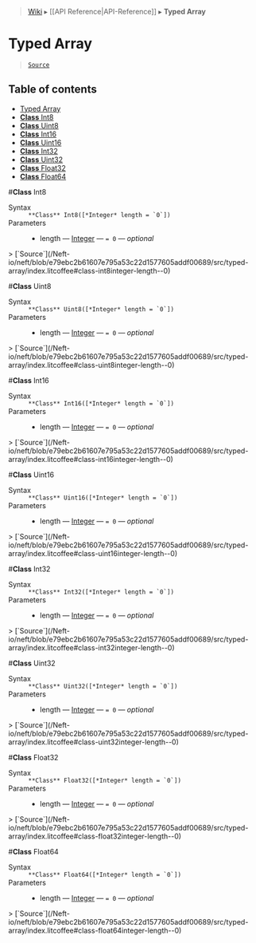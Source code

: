 > [Wiki](Home) ▸ [[API Reference|API-Reference]] ▸ **Typed Array**

# Typed Array

> [`Source`](/Neft-io/neft/blob/e79ebc2b61607e795a53c22d1577605addf00689/src/typed-array/index.litcoffee)

## Table of contents
* [Typed Array](#typed-array)
* [**Class** Int8](#class-int8)
* [**Class** Uint8](#class-uint8)
* [**Class** Int16](#class-int16)
* [**Class** Uint16](#class-uint16)
* [**Class** Int32](#class-int32)
* [**Class** Uint32](#class-uint32)
* [**Class** Float32](#class-float32)
* [**Class** Float64](#class-float64)

#**Class** Int8
<dl><dt>Syntax</dt><dd><code>&#x2A;&#x2A;Class&#x2A;&#x2A; Int8([&#x2A;Integer&#x2A; length = `0`])</code></dd><dt>Parameters</dt><dd><ul><li>length — <a href="/Neft-io/neft/wiki/Utils-API#isinteger">Integer</a> — <code>= 0</code> — <i>optional</i></li></ul></dd></dl>
> [`Source`](/Neft-io/neft/blob/e79ebc2b61607e795a53c22d1577605addf00689/src/typed-array/index.litcoffee#class-int8integer-length--0)

#**Class** Uint8
<dl><dt>Syntax</dt><dd><code>&#x2A;&#x2A;Class&#x2A;&#x2A; Uint8([&#x2A;Integer&#x2A; length = `0`])</code></dd><dt>Parameters</dt><dd><ul><li>length — <a href="/Neft-io/neft/wiki/Utils-API#isinteger">Integer</a> — <code>= 0</code> — <i>optional</i></li></ul></dd></dl>
> [`Source`](/Neft-io/neft/blob/e79ebc2b61607e795a53c22d1577605addf00689/src/typed-array/index.litcoffee#class-uint8integer-length--0)

#**Class** Int16
<dl><dt>Syntax</dt><dd><code>&#x2A;&#x2A;Class&#x2A;&#x2A; Int16([&#x2A;Integer&#x2A; length = `0`])</code></dd><dt>Parameters</dt><dd><ul><li>length — <a href="/Neft-io/neft/wiki/Utils-API#isinteger">Integer</a> — <code>= 0</code> — <i>optional</i></li></ul></dd></dl>
> [`Source`](/Neft-io/neft/blob/e79ebc2b61607e795a53c22d1577605addf00689/src/typed-array/index.litcoffee#class-int16integer-length--0)

#**Class** Uint16
<dl><dt>Syntax</dt><dd><code>&#x2A;&#x2A;Class&#x2A;&#x2A; Uint16([&#x2A;Integer&#x2A; length = `0`])</code></dd><dt>Parameters</dt><dd><ul><li>length — <a href="/Neft-io/neft/wiki/Utils-API#isinteger">Integer</a> — <code>= 0</code> — <i>optional</i></li></ul></dd></dl>
> [`Source`](/Neft-io/neft/blob/e79ebc2b61607e795a53c22d1577605addf00689/src/typed-array/index.litcoffee#class-uint16integer-length--0)

#**Class** Int32
<dl><dt>Syntax</dt><dd><code>&#x2A;&#x2A;Class&#x2A;&#x2A; Int32([&#x2A;Integer&#x2A; length = `0`])</code></dd><dt>Parameters</dt><dd><ul><li>length — <a href="/Neft-io/neft/wiki/Utils-API#isinteger">Integer</a> — <code>= 0</code> — <i>optional</i></li></ul></dd></dl>
> [`Source`](/Neft-io/neft/blob/e79ebc2b61607e795a53c22d1577605addf00689/src/typed-array/index.litcoffee#class-int32integer-length--0)

#**Class** Uint32
<dl><dt>Syntax</dt><dd><code>&#x2A;&#x2A;Class&#x2A;&#x2A; Uint32([&#x2A;Integer&#x2A; length = `0`])</code></dd><dt>Parameters</dt><dd><ul><li>length — <a href="/Neft-io/neft/wiki/Utils-API#isinteger">Integer</a> — <code>= 0</code> — <i>optional</i></li></ul></dd></dl>
> [`Source`](/Neft-io/neft/blob/e79ebc2b61607e795a53c22d1577605addf00689/src/typed-array/index.litcoffee#class-uint32integer-length--0)

#**Class** Float32
<dl><dt>Syntax</dt><dd><code>&#x2A;&#x2A;Class&#x2A;&#x2A; Float32([&#x2A;Integer&#x2A; length = `0`])</code></dd><dt>Parameters</dt><dd><ul><li>length — <a href="/Neft-io/neft/wiki/Utils-API#isinteger">Integer</a> — <code>= 0</code> — <i>optional</i></li></ul></dd></dl>
> [`Source`](/Neft-io/neft/blob/e79ebc2b61607e795a53c22d1577605addf00689/src/typed-array/index.litcoffee#class-float32integer-length--0)

#**Class** Float64
<dl><dt>Syntax</dt><dd><code>&#x2A;&#x2A;Class&#x2A;&#x2A; Float64([&#x2A;Integer&#x2A; length = `0`])</code></dd><dt>Parameters</dt><dd><ul><li>length — <a href="/Neft-io/neft/wiki/Utils-API#isinteger">Integer</a> — <code>= 0</code> — <i>optional</i></li></ul></dd></dl>
> [`Source`](/Neft-io/neft/blob/e79ebc2b61607e795a53c22d1577605addf00689/src/typed-array/index.litcoffee#class-float64integer-length--0)

